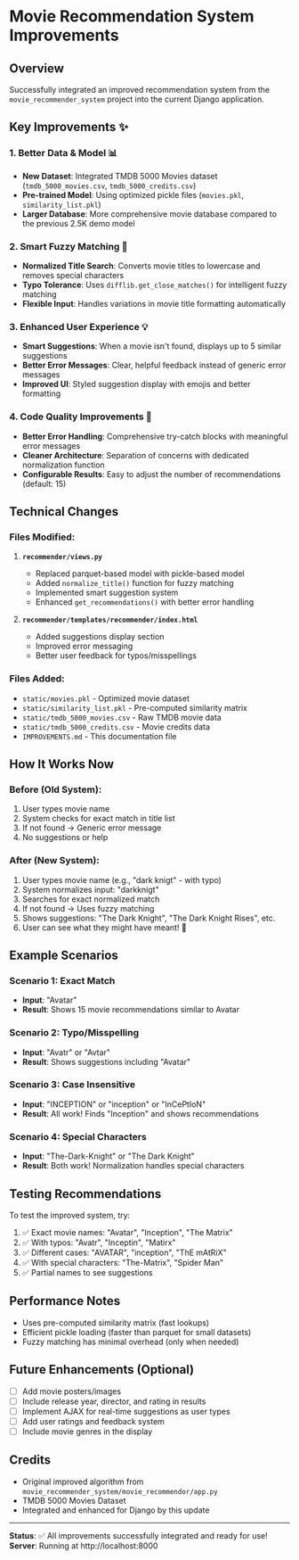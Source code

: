 # Movie Recommendation System Improvements

## Overview
Successfully integrated an improved recommendation system from the `movie_recommender_system` project into the current Django application.

## Key Improvements ✨

### 1. **Better Data & Model** 📊
- **New Dataset**: Integrated TMDB 5000 Movies dataset (`tmdb_5000_movies.csv`, `tmdb_5000_credits.csv`)
- **Pre-trained Model**: Using optimized pickle files (`movies.pkl`, `similarity_list.pkl`)
- **Larger Database**: More comprehensive movie database compared to the previous 2.5K demo model

### 2. **Smart Fuzzy Matching** 🎯
- **Normalized Title Search**: Converts movie titles to lowercase and removes special characters
- **Typo Tolerance**: Uses `difflib.get_close_matches()` for intelligent fuzzy matching
- **Flexible Input**: Handles variations in movie title formatting automatically

### 3. **Enhanced User Experience** 💡
- **Smart Suggestions**: When a movie isn't found, displays up to 5 similar suggestions
- **Better Error Messages**: Clear, helpful feedback instead of generic error messages
- **Improved UI**: Styled suggestion display with emojis and better formatting

### 4. **Code Quality Improvements** 🔧
- **Better Error Handling**: Comprehensive try-catch blocks with meaningful error messages
- **Cleaner Architecture**: Separation of concerns with dedicated normalization function
- **Configurable Results**: Easy to adjust the number of recommendations (default: 15)

## Technical Changes

### Files Modified:
1. **`recommender/views.py`**
   - Replaced parquet-based model with pickle-based model
   - Added `normalize_title()` function for fuzzy matching
   - Implemented smart suggestion system
   - Enhanced `get_recommendations()` with better error handling

2. **`recommender/templates/recommender/index.html`**
   - Added suggestions display section
   - Improved error messaging
   - Better user feedback for typos/misspellings

### Files Added:
- `static/movies.pkl` - Optimized movie dataset
- `static/similarity_list.pkl` - Pre-computed similarity matrix
- `static/tmdb_5000_movies.csv` - Raw TMDB movie data
- `static/tmdb_5000_credits.csv` - Movie credits data
- `IMPROVEMENTS.md` - This documentation file

## How It Works Now

### Before (Old System):
1. User types movie name
2. System checks for exact match in title list
3. If not found → Generic error message
4. No suggestions or help

### After (New System):
1. User types movie name (e.g., "dark knigt" - with typo)
2. System normalizes input: "darkknigt"
3. Searches for exact normalized match
4. If not found → Uses fuzzy matching
5. Shows suggestions: "The Dark Knight", "The Dark Knight Rises", etc.
6. User can see what they might have meant! 🎉

## Example Scenarios

### Scenario 1: Exact Match
- **Input**: "Avatar"
- **Result**: Shows 15 movie recommendations similar to Avatar

### Scenario 2: Typo/Misspelling
- **Input**: "Avatr" or "Avtar"
- **Result**: Shows suggestions including "Avatar"

### Scenario 3: Case Insensitive
- **Input**: "INCEPTION" or "inception" or "InCePtIoN"
- **Result**: All work! Finds "Inception" and shows recommendations

### Scenario 4: Special Characters
- **Input**: "The-Dark-Knight" or "The Dark Knight"
- **Result**: Both work! Normalization handles special characters

## Testing Recommendations

To test the improved system, try:
1. ✅ Exact movie names: "Avatar", "Inception", "The Matrix"
2. ✅ With typos: "Avatr", "Inceptin", "Matirx"
3. ✅ Different cases: "AVATAR", "inception", "ThE mAtRiX"
4. ✅ With special characters: "The-Matrix", "Spider Man"
5. ✅ Partial names to see suggestions

## Performance Notes
- Uses pre-computed similarity matrix (fast lookups)
- Efficient pickle loading (faster than parquet for small datasets)
- Fuzzy matching has minimal overhead (only when needed)

## Future Enhancements (Optional)
- [ ] Add movie posters/images
- [ ] Include release year, director, and rating in results
- [ ] Implement AJAX for real-time suggestions as user types
- [ ] Add user ratings and feedback system
- [ ] Include movie genres in the display

## Credits
- Original improved algorithm from `movie_recommender_system/movie_recommendor/app.py`
- TMDB 5000 Movies Dataset
- Integrated and enhanced for Django by this update

---
**Status**: ✅ All improvements successfully integrated and ready for use!
**Server**: Running at http://localhost:8000
